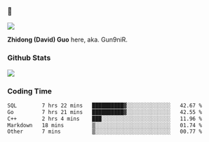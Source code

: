 ### 👋

![](https://komarev.com/ghpvc/?username=Gun9niR&label=Total+Views)

**Zhidong (David) Guo** here, aka. Gun9niR.

### Github Stats

<img src="https://github-readme-stats.vercel.app/api?username=Gun9niR&count_private=true&show_icons=true&theme=vue-dark&hide_title=true">

### Coding Time

<!--START_SECTION:waka-->

```txt
SQL        7 hrs 22 mins   ██████████▓░░░░░░░░░░░░░░   42.67 %
Go         7 hrs 21 mins   ██████████▓░░░░░░░░░░░░░░   42.55 %
C++        2 hrs 4 mins    ███░░░░░░░░░░░░░░░░░░░░░░   11.96 %
Markdown   18 mins         ▒░░░░░░░░░░░░░░░░░░░░░░░░   01.74 %
Other      7 mins          ▒░░░░░░░░░░░░░░░░░░░░░░░░   00.77 %
```

<!--END_SECTION:waka-->
